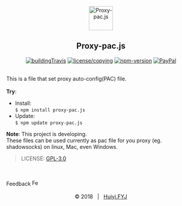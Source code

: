 <div align=center>
    <img src="https://huiyifyj.github.io/Proxy-pac.js/images/icons/paper_plane.svg" alt="Proxy-pac.js" width="64"/>
    <h2>Proxy-pac.js</h2>
    <a href="https://travis-ci.org/huiyifyj/Proxy-pac.js"><img src="https://img.shields.io/travis/huiyifyj/Proxy-pac.js.svg?style=flat-square&logo=travis" alt="buildingTravis"></a>
    <a href="https://github.com/huiyifyj/Proxy-pac.js/blob/master/LICENSE"><img src="https://img.shields.io/npm/l/proxy-pac.js.svg?style=flat-square" alt="license/copying"></a>
    <a href="https://www.npmjs.com/package/proxy-pac.js"><img src="https://img.shields.io/npm/v/proxy-pac.js.svg?style=flat-square&logo=npm" alt="npm-version"></a>
    <a href="https://www.paypal.me/fengyijie"><img alt="PayPal" src="https://img.shields.io/badge/PayPal-Tip me-green.svg?style=flat-square&logo=paypal"></a>

</div>
<br>

This is a file that set proxy auto-config(PAC) file.<br>
<br>
**Try**:
- Install:<br>
  `$ npm install proxy-pac.js`
- Update:<br>
  `$ npm update proxy-pac.js`

**Note**: This project is developing. <br>
These files can be used currently as pac file for you proxy (eg. shadowsocks) on linux, Mac, even Windows.

> LICENSE: [GPL-3.0](https://github.com/huiyifyj/Proxy-pac.js/blob/master/LICENSE)

<br>
<br>
Feedback
<a href="https://github.com/huiyifyj/Proxy-pac.js/issues">
    <img src="https://huiyifyj.github.io/Proxy-pac.js/images/icons/feedback.svg" alt="Feedback" width="16"/>
</a>
<br>
<br>
<div align=center>
    &copy; 2018 &nbsp; | &nbsp; <a href="https://huiyifyj.github.io">Huiyi.FYJ</a>
</div>
